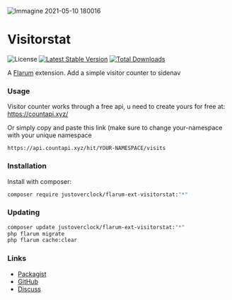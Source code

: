 ![Immagine 2021-05-10 180016](https://user-images.githubusercontent.com/79002016/117688979-9a41c600-b1b9-11eb-9ea1-5e0d9de7ff7f.png)
# Visitorstat

![License](https://img.shields.io/badge/license-MIT-blue.svg) [![Latest Stable Version](https://img.shields.io/packagist/v/justoverclock/flarum-ext-visitorstat.svg)](https://packagist.org/packages/justoverclock/flarum-ext-visitorstat) [![Total Downloads](https://img.shields.io/packagist/dt/justoverclock/flarum-ext-visitorstat.svg)](https://packagist.org/packages/justoverclock/flarum-ext-visitorstat)

A [Flarum](http://flarum.org) extension. Add a simple visitor counter to sidenav


### Usage

Visitor counter works through a free api, u need to create yours for free at:
https://countapi.xyz/

Or simply copy and paste this link (make sure to change your-namespace with your unique namespace
```
https://api.countapi.xyz/hit/YOUR-NAMESPACE/visits
```


### Installation

Install with composer:

```sh
composer require justoverclock/flarum-ext-visitorstat:"*"
```

### Updating

```sh
composer update justoverclock/flarum-ext-visitorstat:"*"
php flarum migrate
php flarum cache:clear
```

### Links

- [Packagist](https://packagist.org/packages/justoverclock/flarum-ext-visitorstat)
- [GitHub](https://github.com/justoverclock/flarum-ext-visitorstat)
- [Discuss](https://discuss.flarum.org/d/PUT_DISCUSS_SLUG_HERE)
